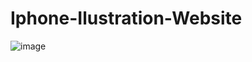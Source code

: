 # Iphone-Ilustration-Website

![image](https://user-images.githubusercontent.com/86546157/147837268-6b9624c3-8920-449b-a2e7-8939b62f6900.png)
